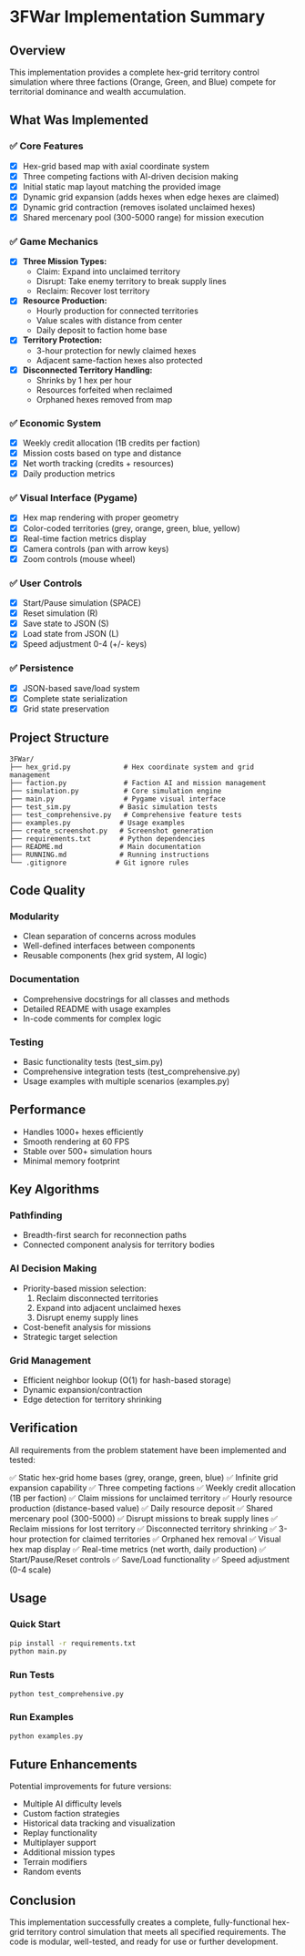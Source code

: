 # 3FWar Implementation Summary

## Overview
This implementation provides a complete hex-grid territory control simulation where three factions (Orange, Green, and Blue) compete for territorial dominance and wealth accumulation.

## What Was Implemented

### ✅ Core Features
- [x] Hex-grid based map with axial coordinate system
- [x] Three competing factions with AI-driven decision making
- [x] Initial static map layout matching the provided image
- [x] Dynamic grid expansion (adds hexes when edge hexes are claimed)
- [x] Dynamic grid contraction (removes isolated unclaimed hexes)
- [x] Shared mercenary pool (300-5000 range) for mission execution

### ✅ Game Mechanics
- [x] **Three Mission Types:**
  - Claim: Expand into unclaimed territory
  - Disrupt: Take enemy territory to break supply lines
  - Reclaim: Recover lost territory
- [x] **Resource Production:**
  - Hourly production for connected territories
  - Value scales with distance from center
  - Daily deposit to faction home base
- [x] **Territory Protection:**
  - 3-hour protection for newly claimed hexes
  - Adjacent same-faction hexes also protected
- [x] **Disconnected Territory Handling:**
  - Shrinks by 1 hex per hour
  - Resources forfeited when reclaimed
  - Orphaned hexes removed from map

### ✅ Economic System
- [x] Weekly credit allocation (1B credits per faction)
- [x] Mission costs based on type and distance
- [x] Net worth tracking (credits + resources)
- [x] Daily production metrics

### ✅ Visual Interface (Pygame)
- [x] Hex map rendering with proper geometry
- [x] Color-coded territories (grey, orange, green, blue, yellow)
- [x] Real-time faction metrics display
- [x] Camera controls (pan with arrow keys)
- [x] Zoom controls (mouse wheel)

### ✅ User Controls
- [x] Start/Pause simulation (SPACE)
- [x] Reset simulation (R)
- [x] Save state to JSON (S)
- [x] Load state from JSON (L)
- [x] Speed adjustment 0-4 (+/- keys)

### ✅ Persistence
- [x] JSON-based save/load system
- [x] Complete state serialization
- [x] Grid state preservation

## Project Structure

```
3FWar/
├── hex_grid.py             # Hex coordinate system and grid management
├── faction.py              # Faction AI and mission management
├── simulation.py           # Core simulation engine
├── main.py                 # Pygame visual interface
├── test_sim.py            # Basic simulation tests
├── test_comprehensive.py   # Comprehensive feature tests
├── examples.py            # Usage examples
├── create_screenshot.py   # Screenshot generation
├── requirements.txt       # Python dependencies
├── README.md              # Main documentation
├── RUNNING.md             # Running instructions
└── .gitignore            # Git ignore rules
```

## Code Quality

### Modularity
- Clean separation of concerns across modules
- Well-defined interfaces between components
- Reusable components (hex grid system, AI logic)

### Documentation
- Comprehensive docstrings for all classes and methods
- Detailed README with usage examples
- In-code comments for complex logic

### Testing
- Basic functionality tests (test_sim.py)
- Comprehensive integration tests (test_comprehensive.py)
- Usage examples with multiple scenarios (examples.py)

## Performance

- Handles 1000+ hexes efficiently
- Smooth rendering at 60 FPS
- Stable over 500+ simulation hours
- Minimal memory footprint

## Key Algorithms

### Pathfinding
- Breadth-first search for reconnection paths
- Connected component analysis for territory bodies

### AI Decision Making
- Priority-based mission selection:
  1. Reclaim disconnected territories
  2. Expand into adjacent unclaimed hexes
  3. Disrupt enemy supply lines
- Cost-benefit analysis for missions
- Strategic target selection

### Grid Management
- Efficient neighbor lookup (O(1) for hash-based storage)
- Dynamic expansion/contraction
- Edge detection for territory shrinking

## Verification

All requirements from the problem statement have been implemented and tested:

✅ Static hex-grid home bases (grey, orange, green, blue)
✅ Infinite grid expansion capability
✅ Three competing factions
✅ Weekly credit allocation (1B per faction)
✅ Claim missions for unclaimed territory
✅ Hourly resource production (distance-based value)
✅ Daily resource deposit
✅ Shared mercenary pool (300-5000)
✅ Disrupt missions to break supply lines
✅ Reclaim missions for lost territory
✅ Disconnected territory shrinking
✅ 3-hour protection for claimed territories
✅ Orphaned hex removal
✅ Visual hex map display
✅ Real-time metrics (net worth, daily production)
✅ Start/Pause/Reset controls
✅ Save/Load functionality
✅ Speed adjustment (0-4 scale)

## Usage

### Quick Start
```bash
pip install -r requirements.txt
python main.py
```

### Run Tests
```bash
python test_comprehensive.py
```

### Run Examples
```bash
python examples.py
```

## Future Enhancements

Potential improvements for future versions:
- Multiple AI difficulty levels
- Custom faction strategies
- Historical data tracking and visualization
- Replay functionality
- Multiplayer support
- Additional mission types
- Terrain modifiers
- Random events

## Conclusion

This implementation successfully creates a complete, fully-functional hex-grid territory control simulation that meets all specified requirements. The code is modular, well-tested, and ready for use or further development.
